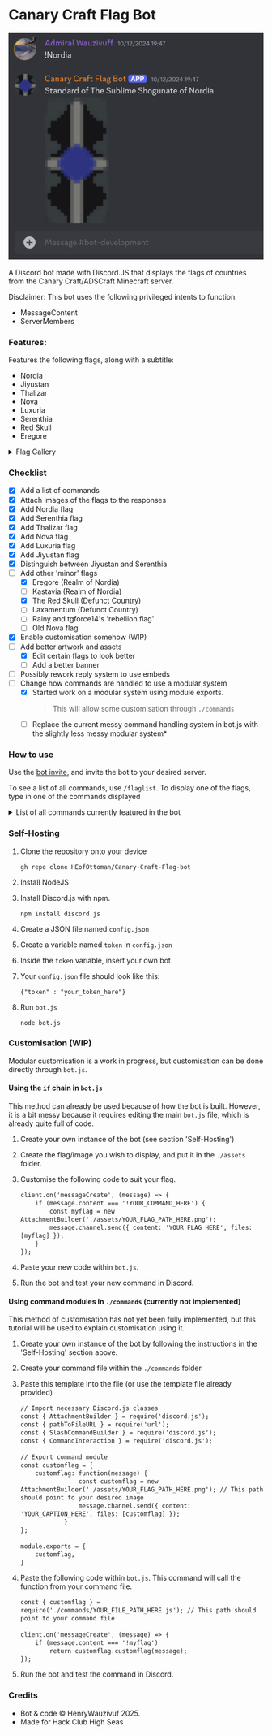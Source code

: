 # Canary Craft Flag Bot
![Demo Screenshot](<https://github.com/HEofOttoman/Canary-Craft-Flag-bot/blob/9a71f9d7baeaf9fcaa67f5ba9e4769225af0108b/Assets/Demo%20Screenshot%202.png>)

A Discord bot made with Discord.JS that displays the flags of countries from the Canary Craft/ADSCraft Minecraft server.

Disclaimer: This bot uses the following privileged intents to function:
- MessageContent
- ServerMembers

### Features:
Features the following flags, along with a subtitle:

- Nordia
- Jiyustan
- Thalizar
- Nova
- Luxuria
- Serenthia
- Red Skull
- Eregore

<details>
<summary>Flag Gallery</summary>

<figure>
<img src="https://github.com/user-attachments/assets/81bae9ea-5021-400f-9a48-5e86a92f2330" width="23%"></img> 
<img src="https://github.com/user-attachments/assets/340393b2-9c9b-49ad-9ca8-d68582640558" width="23%"></img> 
<img src="https://github.com/user-attachments/assets/e61a7fcc-fa85-4acf-bef6-14e7b112abb1" width="23%"></img> 
<img src="https://github.com/user-attachments/assets/1eb93ddb-c728-40e6-bac0-30d04cad75c0" width="23%"></img> 
<img src="https://github.com/user-attachments/assets/40e238a2-b81e-4bc6-bee8-e4db0bc76953" width="23%"></img>
<img src="https://github.com/user-attachments/assets/788033f0-ed59-4cdc-b342-b6b194707423" width="23%"></img> 
<img src="https://github.com/user-attachments/assets/a72b7f7b-3796-4faf-9b27-45f816012e79" width="23%"></img> 
<img src="https://github.com/user-attachments/assets/db0a1c36-73f6-4bfb-a316-6c47f153d8d8" width="23%"></img>s
</figure>

</details>

### Checklist
- [x] Add a list of commands
- [x] Attach images of the flags to the responses
- [x] Add Nordia flag
- [x] Add Serenthia flag
- [x] Add Thalizar flag
- [x] Add Nova flag
- [x] Add Luxuria flag
- [x] Add Jiyustan flag
- [x] Distinguish between Jiyustan and Serenthia
- [ ] Add other 'minor' flags
    - [x] Eregore (Realm of Nordia)
    - [ ] Kastavia (Realm of Nordia)
    - [x] The Red Skull (Defunct Country)
    - [ ] Laxamentum (Defunct Country)
    - [ ] Rainy and tgforce14's 'rebellion flag'
    - [ ] Old Nova flag
    
- [x] Enable customisation somehow (WIP)
- [ ] Add better artwork and assets
    - [x] Edit certain flags to look better
    - [ ] Add a better banner
- [ ] Possibly rework reply system to use embeds
- [ ] Change how commands are handled to use a modular system
    - [x] Started work on a modular system using module exports.
        > This will allow some customisation through `./commands`   
    - [ ] Replace the current messy command handling system in bot.js with the slightly less messy modular system*

### How to use
Use the [bot invite](https://discord.com/oauth2/authorize?client_id=1309719801165385728&permissions=116736&integration_type=0&scope=bot), and invite the bot to your desired server.

To see a list of all commands, use `/flaglist`. To display one of the flags, type in one of the commands displayed

<details>
<summary>List of all commands currently featured in the bot</summary>
<ul>
<li> /flaglist </li>
<li> !Nordia </li>
<li> !Thalizar </li>
<li> !Luxuria </li>
<li> !Nova </li>
<li> !Jiyustan </li>
<li> !Serenthia </li>
<li> !Red Skull </li>
<li> !Eregore </li>
</ul>
</details>

### Self-Hosting
1. Clone the repository onto your device <br>
    ```
    gh repo clone HEofOttoman/Canary-Craft-Flag-bot
    ```

2. Install NodeJS
    
3. Install Discord.js with npm. <br>
    ```
    npm install discord.js
    ```

4. Create a JSON file named `config.json` 

5. Create a variable named `token` in `config.json`

6. Inside the `token` variable, insert your own bot

7. Your `config.json` file should look like this:
    ```
    {"token" : "your_token_here"}
    ```

8. Run `bot.js`
    ```
    node bot.js
    ```

### Customisation (WIP)
Modular customisation is a work in progress, but customisation can be done directly through `bot.js`.

#### Using the `if` chain in `bot.js`
This method can already be used because of how the bot is built. However, it is a bit messy because it requires editing the main `bot.js` file, which is already quite full of code.

1. Create your own instance of the bot (see section 'Self-Hosting')
2. Create the flag/image you wish to display, and put it in the `./assets` folder.

3. Customise the following code to suit your flag.
    ```
    client.on('messageCreate', (message) => {
        if (message.content === '!YOUR_COMMAND_HERE') {
            const myflag = new AttachmentBuilder('./assets/YOUR_FLAG_PATH_HERE.png');
            message.channel.send({ content: 'YOUR_FLAG_HERE', files: [myflag] });
        }
    });
    ```

4. Paste your new code within `bot.js`.

5. Run the bot and test your new command in Discord. 

#### Using command modules in `./commands` (currently not implemented)
This method of customisation has not yet been fully implemented, but this tutorial will be used to explain customisation using it.

1. Create your own instance of the bot by following the instructions in the 'Self-Hosting' section above.

2. Create your command file within the `./commands` folder. 

3. Paste this template into the file (or use the template file already provided)
    ```
    // Import necessary Discord.js classes
    const { AttachmentBuilder } = require('discord.js');
    const { pathToFileURL } = require('url');
    const { SlashCommandBuilder } = require('discord.js');
    const { CommandInteraction } = require('discord.js');

    // Export command module
    const customflag = {
        customflag: function(message) {
                    const customflag = new AttachmentBuilder('./assets/YOUR_FLAG_PATH_HERE.png'); // This path should point to your desired image 
                    message.channel.send({ content: 'YOUR_CAPTION_HERE', files: [customflag] });
                }
    };

    module.exports = {
        customflag,
    }
    ```

4. Paste the following code within `bot.js`. This command will call the function from your command file.
    ```
    const { customflag } = require('./commands/YOUR_FILE_PATH_HERE.js'); // This path should point to your command file

    client.on('messageCreate', (message) => {
        if (message.content === '!myflag')
            return customflag.customflag(message);
    });
    ```
5. Run the bot and test the command in Discord.

### Credits
- Bot & code © HenryWauzivuf 2025.
- Made for Hack Club High Seas